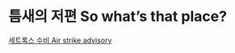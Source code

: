 # 틈새의 저편 So what’s that place?

[세트록스 수비 Air strike advisory ](%E1%84%90%E1%85%B3%E1%86%B7%E1%84%89%E1%85%A2%E1%84%8B%E1%85%B4%20%E1%84%8C%E1%85%A5%E1%84%91%E1%85%A7%E1%86%AB%20So%20what%E2%80%99s%20that%20place%20c2a83a412e1a48e4a6677abedee478d2/%E1%84%89%E1%85%A6%E1%84%90%E1%85%B3%E1%84%85%E1%85%A9%E1%86%A8%E1%84%89%E1%85%B3%20%E1%84%89%E1%85%AE%E1%84%87%E1%85%B5%20Air%20strike%20advisory%20875216d858a040909168d08ab877980f.md)